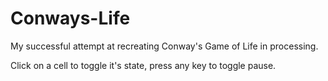 # Conways-Life
My successful attempt at recreating Conway's Game of Life in processing.
<p> Click on a cell to toggle it's state, press any key to toggle pause.<p>
